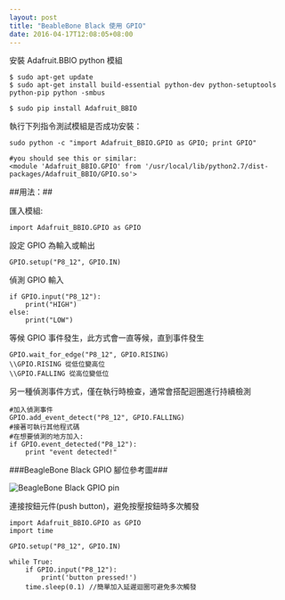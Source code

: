 ```yaml
---
layout: post
title: "BeableBone Black 使用 GPIO"
date: 2016-04-17T12:08:05+08:00
---
```


安裝 Adafruit.BBIO python 模組

    $ sudo apt-get update
    $ sudo apt-get install build-essential python-dev python-setuptools python-pip python -smbus

    $ sudo pip install Adafruit_BBIO

執行下列指令測試模組是否成功安裝：

    sudo python -c "import Adafruit_BBIO.GPIO as GPIO; print GPIO"

    #you should see this or similar:
    <module 'Adafruit_BBIO.GPIO' from '/usr/local/lib/python2.7/dist-packages/Adafruit_BBIO/GPIO.so'>


##用法：##

匯入模組:

	import Adafruit_BBIO.GPIO as GPIO
	
設定 GPIO 為輸入或輸出

	GPIO.setup("P8_12", GPIO.IN)

偵測 GPIO 輸入

	if GPIO.input("P8_12"):
   		print("HIGH")
	else:
   		print("LOW")

等候 GPIO 事件發生，此方式會一直等候，直到事件發生

	GPIO.wait_for_edge("P8_12", GPIO.RISING)
	\\GPIO.RISING 從低位變高位
	\\GPIO.FALLING 從高位變低位

另一種偵測事件方式，僅在執行時檢查，通常會搭配迴圈進行持續檢測

	#加入偵測事件
	GPIO.add_event_detect("P8_12", GPIO.FALLING)
	#接著可執行其他程式碼
	#在想要偵測的地方加入:
	if GPIO.event_detected("P8_12"):
   		print "event detected!"


###BeagleBone Black GPIO 腳位參考圖###
   		
![BeagleBone Black GPIO pin](http://www.mathworks.com/help/supportpkg/beagleboneio/ug/beaglebone_black_pinmap.png)

連接按鈕元件(push button)，避免按壓按鈕時多次觸發

	import Adafruit_BBIO.GPIO as GPIO
	import time

	GPIO.setup("P8_12", GPIO.IN)

	while True:
   		if GPIO.input("P8_12"):
      		print('button pressed!')
       	time.sleep(0.1)	//簡單加入延遲迴圈可避免多次觸發